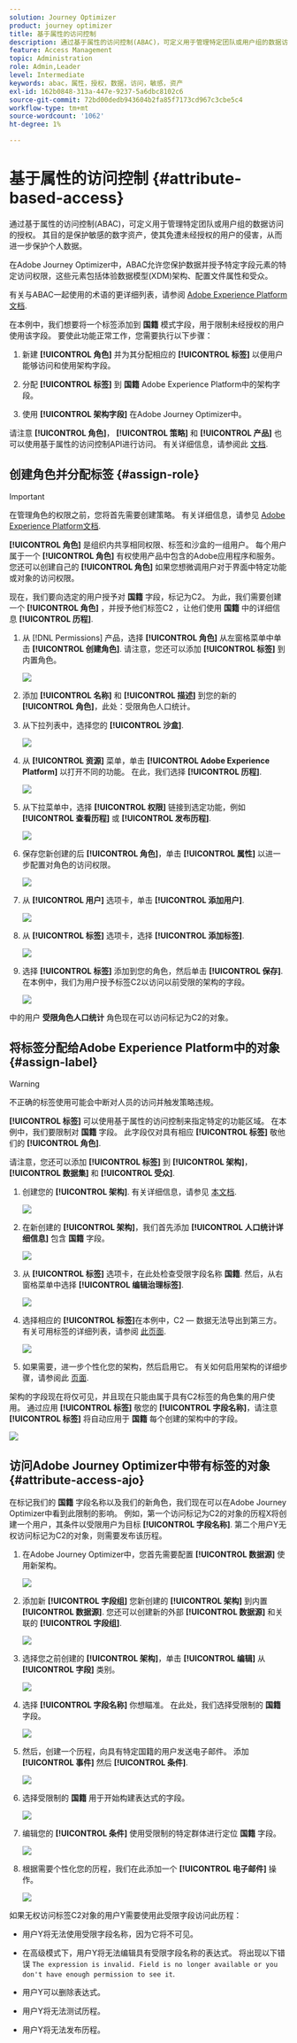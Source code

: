 ```yaml
---
solution: Journey Optimizer
product: journey optimizer
title: 基于属性的访问控制
description: 通过基于属性的访问控制(ABAC)，可定义用于管理特定团队或用户组的数据访问的授权。
feature: Access Management
topic: Administration
role: Admin,Leader
level: Intermediate
keywords: abac，属性，授权，数据，访问，敏感，资产
exl-id: 162b0848-313a-447e-9237-5a6dbc8102c6
source-git-commit: 72bd00dedb943604b2fa85f7173cd967c3cbe5c4
workflow-type: tm+mt
source-wordcount: '1062'
ht-degree: 1%

---
```


# 基于属性的访问控制 {#attribute-based-access}

通过基于属性的访问控制(ABAC)，可定义用于管理特定团队或用户组的数据访问的授权。 其目的是保护敏感的数字资产，使其免遭未经授权的用户的侵害，从而进一步保护个人数据。

在Adobe Journey Optimizer中，ABAC允许您保护数据并授予特定字段元素的特定访问权限，这些元素包括体验数据模型(XDM)架构、配置文件属性和受众。

有关与ABAC一起使用的术语的更详细列表，请参阅 [Adobe Experience Platform文档](https://experienceleague.adobe.com/docs/experience-platform/access-control/abac/overview.html?lang=zh-Hans).

在本例中，我们想要将一个标签添加到 **国籍** 模式字段，用于限制未经授权的用户使用该字段。 要使此功能正常工作，您需要执行以下步骤：

1. 新建  **[!UICONTROL 角色]** 并为其分配相应的  **[!UICONTROL 标签]** 以便用户能够访问和使用架构字段。

1. 分配  **[!UICONTROL 标签]** 到 **国籍** Adobe Experience Platform中的架构字段。

1. 使用  **[!UICONTROL 架构字段]** 在Adobe Journey Optimizer中。

请注意 **[!UICONTROL 角色]**， **[!UICONTROL 策略]** 和 **[!UICONTROL 产品]** 也可以使用基于属性的访问控制API进行访问。 有关详细信息，请参阅此 [文档](https://experienceleague.adobe.com/docs/experience-platform/access-control/abac/abac-api/overview.html).

## 创建角色并分配标签 {#assign-role}

>[!IMPORTANT]
>
>在管理角色的权限之前，您将首先需要创建策略。 有关详细信息，请参见 [Adobe Experience Platform文档](https://experienceleague.adobe.com/docs/experience-platform/access-control/abac/permissions-ui/policies.html).

**[!UICONTROL 角色]** 是组织内共享相同权限、标签和沙盒的一组用户。 每个用户属于一个 **[!UICONTROL 角色]** 有权使用产品中包含的Adobe应用程序和服务。
您还可以创建自己的 **[!UICONTROL 角色]** 如果您想微调用户对于界面中特定功能或对象的访问权限。

现在，我们要向选定的用户授予对 **国籍** 字段，标记为C2。 为此，我们需要创建一个 **[!UICONTROL 角色]** ，并授予他们标签C2 ，让他们使用 **国籍** 中的详细信息 **[!UICONTROL 历程]**.

1. 从 [!DNL Permissions] 产品，选择 **[!UICONTROL 角色]** 从左窗格菜单中单击 **[!UICONTROL 创建角色]**. 请注意，您还可以添加 **[!UICONTROL 标签]** 到内置角色。

   ![](assets/role_1.png)

1. 添加 **[!UICONTROL 名称]** 和 **[!UICONTROL 描述]** 到您的新的 **[!UICONTROL 角色]**，此处：受限角色人口统计。

1. 从下拉列表中，选择您的 **[!UICONTROL 沙盒]**.

   ![](assets/role_2.png)

1. 从 **[!UICONTROL 资源]** 菜单，单击 **[!UICONTROL Adobe Experience Platform]** 以打开不同的功能。 在此，我们选择 **[!UICONTROL 历程]**.

   ![](assets/role_3.png)

1. 从下拉菜单中，选择 **[!UICONTROL 权限]** 链接到选定功能，例如 **[!UICONTROL 查看历程]** 或 **[!UICONTROL 发布历程]**.

   ![](assets/role_6.png)

1. 保存您新创建的后 **[!UICONTROL 角色]**，单击 **[!UICONTROL 属性]** 以进一步配置对角色的访问权限。

   ![](assets/role_7.png)

1. 从 **[!UICONTROL 用户]** 选项卡，单击 **[!UICONTROL 添加用户]**.

   ![](assets/role_8.png)

1. 从 **[!UICONTROL 标签]** 选项卡，选择 **[!UICONTROL 添加标签]**.

   ![](assets/role_9.png)

1. 选择 **[!UICONTROL 标签]** 添加到您的角色，然后单击 **[!UICONTROL 保存]**. 在本例中，我们为用户授予标签C2以访问以前受限的架构的字段。

   ![](assets/role_4.png)

中的用户 **受限角色人口统计** 角色现在可以访问标记为C2的对象。

## 将标签分配给Adobe Experience Platform中的对象 {#assign-label}

>[!WARNING]
>
>不正确的标签使用可能会中断对人员的访问并触发策略违规。

**[!UICONTROL 标签]** 可以使用基于属性的访问控制来指定特定的功能区域。
在本例中，我们要限制对 **国籍** 字段。 此字段仅对具有相应 **[!UICONTROL 标签]** 敬他们的  **[!UICONTROL 角色]**.

请注意，您还可以添加  **[!UICONTROL 标签]** 到  **[!UICONTROL 架构]**，  **[!UICONTROL 数据集]** 和  **[!UICONTROL 受众]**.

1. 创建您的 **[!UICONTROL 架构]**. 有关详细信息，请参见 [本文档](https://experienceleague.adobe.com/docs/experience-platform/xdm/schema/composition.html?lang=zh-Hans).

   ![](assets/label_1.png)

1. 在新创建的 **[!UICONTROL 架构]**，我们首先添加 **[!UICONTROL 人口统计详细信息]** 包含 **国籍** 字段。

   ![](assets/label_2.png)

1. 从 **[!UICONTROL 标签]** 选项卡，在此处检查受限字段名称 **国籍**. 然后，从右窗格菜单中选择 **[!UICONTROL 编辑治理标签]**.

   ![](assets/label_3.png)

1. 选择相应的 **[!UICONTROL 标签]**&#x200B;在本例中，C2 — 数据无法导出到第三方。 有关可用标签的详细列表，请参阅 [此页面](https://experienceleague.adobe.com/docs/experience-platform/data-governance/labels/reference.html#contract-labels).

   ![](assets/label_4.png)

1. 如果需要，进一步个性化您的架构，然后启用它。 有关如何启用架构的详细步骤，请参阅此 [页面](https://experienceleague.adobe.com/docs/experience-platform/xdm/ui/resources/schemas.html#profile).

架构的字段现在将仅可见，并且现在只能由属于具有C2标签的角色集的用户使用。
通过应用 **[!UICONTROL 标签]** 敬您的 **[!UICONTROL 字段名称]**，请注意 **[!UICONTROL 标签]** 将自动应用于 **国籍** 每个创建的架构中的字段。

![](assets/label_5.png)

## 访问Adobe Journey Optimizer中带有标签的对象 {#attribute-access-ajo}

在标记我们的 **国籍** 字段名称以及我们的新角色，我们现在可以在Adobe Journey Optimizer中看到此限制的影响。
例如，第一个访问标记为C2的对象的历程X将创建一个用户，其条件以受限用户为目标 **[!UICONTROL 字段名称]**. 第二个用户Y无权访问标记为C2的对象，则需要发布该历程。

1. 在Adobe Journey Optimizer中，您首先需要配置 **[!UICONTROL 数据源]** 使用新架构。

   ![](assets/journey_1.png)

1. 添加新 **[!UICONTROL 字段组]** 您新创建的 **[!UICONTROL 架构]** 到内置 **[!UICONTROL 数据源]**. 您还可以创建新的外部 **[!UICONTROL 数据源]** 和关联的 **[!UICONTROL 字段组]**.

   ![](assets/journey_2.png)

1. 选择您之前创建的 **[!UICONTROL 架构]**，单击 **[!UICONTROL 编辑]** 从 **[!UICONTROL 字段]** 类别。

   ![](assets/journey_3.png)

1. 选择 **[!UICONTROL 字段名称]** 你想瞄准。 在此处，我们选择受限制的 **国籍** 字段。

   ![](assets/journey_4.png)

1. 然后，创建一个历程，向具有特定国籍的用户发送电子邮件。 添加 **[!UICONTROL 事件]** 然后 **[!UICONTROL 条件]**.

   ![](assets/journey_5.png)

1. 选择受限制的 **国籍** 用于开始构建表达式的字段。

   ![](assets/journey_6.png)

1. 编辑您的 **[!UICONTROL 条件]** 使用受限制的特定群体进行定位 **国籍** 字段。

   ![](assets/journey_7.png)

1. 根据需要个性化您的历程，我们在此添加一个 **[!UICONTROL 电子邮件]** 操作。

   ![](assets/journey_8.png)

如果无权访问标签C2对象的用户Y需要使用此受限字段访问此历程：

* 用户Y将无法使用受限字段名称，因为它将不可见。

* 在高级模式下，用户Y将无法编辑具有受限字段名称的表达式。 将出现以下错误 `The expression is invalid. Field is no longer available or you don't have enough permission to see it`.

* 用户Y可以删除表达式。

* 用户Y将无法测试历程。

* 用户Y将无法发布历程。
